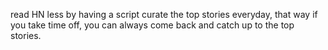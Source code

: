 read HN less by having a script curate the top stories everyday, that way if you take
time off, you can always come back and catch up to the top stories.
